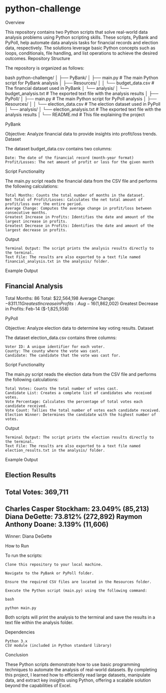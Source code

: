 # python-challenge

Overview

This repository contains two Python scripts that solve real-world data analysis problems using Python scripting skills. These scripts, PyBank and PyPoll, help automate data analysis tasks for financial records and election data, respectively. The solutions leverage basic Python concepts such as loops, conditionals, file handling, and list operations to achieve the desired outcomes.
Repository Structure

The repository is organized as follows:

bash
python-challenge/
│
├── PyBank/
│   ├── main.py              # The main Python script for PyBank analysis
│   ├── Resources/
│   │   └── budget_data.csv   # The financial dataset used in PyBank
│   └── analysis/
│       └── budget_analysis.txt  # The exported text file with the analysis results
│
├── PyPoll/
│   ├── main.py              # The main Python script for PyPoll analysis
│   ├── Resources/
│   │   └── election_data.csv # The election dataset used in PyPoll
│   └── analysis/
│       └── election_analysis.txt   # The exported text file with the analysis results
│
└── README.md                # This file explaining the project

PyBank

Objective: Analyze financial data to provide insights into profit/loss trends.
Dataset

The dataset budget_data.csv contains two columns:

    Date: The date of the financial record (month-year format)
    Profit/Losses: The net amount of profit or loss for the given month

Script Functionality

The main.py script reads the financial data from the CSV file and performs the following calculations:

    Total Months: Counts the total number of months in the dataset.
    Net Total of Profit/Losses: Calculates the net total amount of profit/loss over the entire period.
    Average Change: Computes the average change in profit/loss between consecutive months.
    Greatest Increase in Profits: Identifies the date and amount of the largest increase in profits.
    Greatest Decrease in Profits: Identifies the date and amount of the largest decrease in profits.

Output

    Terminal Output: The script prints the analysis results directly to the terminal.
    Text File: The results are also exported to a text file named financial_analysis.txt in the analysis/ folder.

Example Output

Financial Analysis
----------------------------
Total Months: 86
Total: $22,564,198
Average Change: $-8311.11
Greatest Increase in Profits: Aug-16 ($1,862,002)
Greatest Decrease in Profits: Feb-14 ($-1,825,558)

PyPoll

Objective: Analyze election data to determine key voting results.
Dataset

The dataset election_data.csv contains three columns:

    Voter ID: A unique identifier for each voter.
    County: The county where the vote was cast.
    Candidate: The candidate that the vote was cast for.

Script Functionality

The main.py script reads the election data from the CSV file and performs the following calculations:

    Total Votes: Counts the total number of votes cast.
    Candidate List: Creates a complete list of candidates who received votes.
    Vote Percentage: Calculates the percentage of total votes each candidate received.
    Vote Count: Tallies the total number of votes each candidate received.
    Election Winner: Determines the candidate with the highest number of votes.

Output

    Terminal Output: The script prints the election results directly to the terminal.
    Text File: The results are also exported to a text file named election_results.txt in the analysis/ folder.

Example Output

Election Results
-------------------------
Total Votes: 369,711
-------------------------
Charles Casper Stockham: 23.049% (85,213)
Diana DeGette: 73.812% (272,892)
Raymon Anthony Doane: 3.139% (11,606)
-------------------------
Winner: Diana DeGette

How to Run

To run the scripts:

    Clone this repository to your local machine.

    Navigate to the PyBank or PyPoll folder.

    Ensure the required CSV files are located in the Resources folder.

    Execute the Python script (main.py) using the following command:

    bash

    python main.py

Both scripts will print the analysis to the terminal and save the results in a text file within the analysis folder.

Dependencies

    Python 3.x
    CSV module (included in Python standard library)

Conclusion

These Python scripts demonstrate how to use basic programming techniques to automate the analysis of real-world datasets. By completing this project, I learned how to efficiently read large datasets, manipulate data, and extract key insights using Python, offering a scalable solution beyond the capabilities of Excel.
